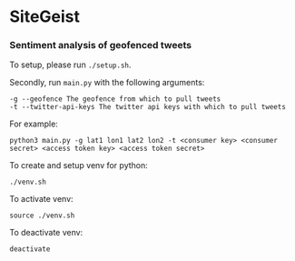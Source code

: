 # SiteGeist

### Sentiment analysis of geofenced tweets

To setup, please run `./setup.sh`.

Secondly, run `main.py` with the following arguments:

```
-g --geofence The geofence from which to pull tweets
-t --twitter-api-keys The twitter api keys with which to pull tweets

```

For example:

```
python3 main.py -g lat1 lon1 lat2 lon2 -t <consumer key> <consumer secret> <access token key> <access token secret>
```

To create and setup venv for python:

```{bash}
./venv.sh
```

To activate venv:

```{bash}
source ./venv.sh
```

To deactivate venv:

```
deactivate
```
